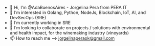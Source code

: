 - 👋 Hi, I’m @AdaBuenosAires - Jorgelina Pera from PERA IT
- 🐍 I’m interested in Golang, Python, NodeJs, Blockchain, IoT, AI, and DevSecOps (SRE)
- 🌱 I’m currently working in SRE 
- 💞️ I’m looking to collaborate on projects / solutions with environmental and health impact,  for the winemaking industry (vineyards)
- 📫 How to reach me --> jorgelinaperaok@gmail.com

<!---
AdaBuenosAires/AdaBuenosAires is a ✨ special ✨ repository

--->
